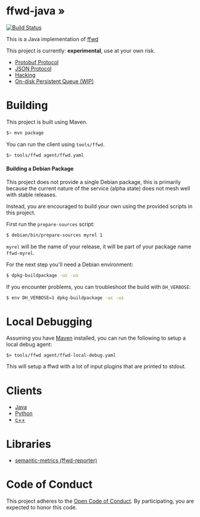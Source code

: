 # ffwd-java &#187;
[![Build Status](https://travis-ci.org/spotify/ffwd-java.svg?branch=master)](https://travis-ci.org/spotify/ffwd-java)

This is a Java implementation of [ffwd](https://github.com/spotify/ffwd)

This project is currently: __experimental__, use at your own risk.

* [Protobuf Protocol](/modules/protobuf/)
* [JSON Protocol](/modules/json/)
* [Hacking](docs/hacking.md)
* [On-disk Persistent Queue (WIP)](docs/on-disk-queue.md)

# Building

This project is built using Maven.

```bash
$> mvn package
```

You can run the client using `tools/ffwd`.

```bash
$> tools/ffwd agent/ffwd.yaml
```

#### Building a Debian Package

This project does not provide a single Debian package, this is primarily
because the current nature of the service (alpha state) does not mesh well with
stable releases.

Instead, you are encouraged to build your own using the provided scripts in
this project.

First run the `prepare-sources` script:

```bash
$ debian/bin/prepare-sources myrel 1
```

`myrel` will be the name of your release, it will be part of your package name
`ffwd-myrel`.

For the next step you'll need a Debian environment:

```bash
$ dpkg-buildpackage -uc -us
```

If you encounter problems, you can troubleshoot the build with `DH_VERBOSE`:

```bash
$ env DH_VERBOSE=1 dpkg-buildpackage -uc -us
```

# Local Debugging

Assuming you have [Maven][maven] installed, you can run the following to setup a local debug agent:

```
$> tools/ffwd agent/ffwd-local-debug.yaml
```

This will setup a ffwd with a lot of input plugins that are printed to stdout.

[maven]: https://maven.apache.org/

# Clients

* [Java](https://github.com/udoprog/ffwd-java-client)
* [Python](https://pypi.python.org/pypi/ffwd)
* [c++](https://github.com/udoprog/libffwd-client)

# Libraries

* [semantic-metrics (ffwd-reporter)](https://github.com/spotify/semantic-metrics)

# Code of Conduct

This project adheres to the [Open Code of Conduct][code-of-conduct]. By
participating, you are expected to honor this code.

[code-of-conduct]: https://github.com/spotify/code-of-conduct/blob/master/code-of-conduct.md
